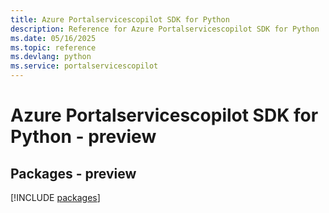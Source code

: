 ```yaml
---
title: Azure Portalservicescopilot SDK for Python
description: Reference for Azure Portalservicescopilot SDK for Python
ms.date: 05/16/2025
ms.topic: reference
ms.devlang: python
ms.service: portalservicescopilot
---
```

# Azure Portalservicescopilot SDK for Python - preview
## Packages - preview
[!INCLUDE [packages](portalservicescopilot-index.md)]